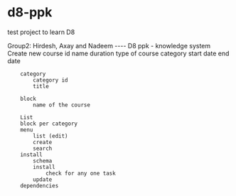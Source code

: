 # d8-ppk
test project to learn D8

Group2: Hirdesh, Axay and Nadeem  ----  D8 ppk
	- knowledge system
		Create new course
			id
			name
			duration
			type of course
			category 
			start date
			end date
			
		category
			category id
			title
		
		block
			name of the course 
		
		List
		block per category
		menu
			list (edit)
			create
			search
		install
			schema
			install	
				check for any one task
			update
		dependencies
		

